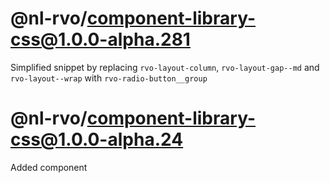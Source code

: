 # @nl-rvo/component-library-css@1.0.0-alpha.281
Simplified snippet by replacing `rvo-layout-column`, `rvo-layout-gap--md` and `rvo-layout--wrap` with `rvo-radio-button__group`

# @nl-rvo/component-library-css@1.0.0-alpha.24
Added component